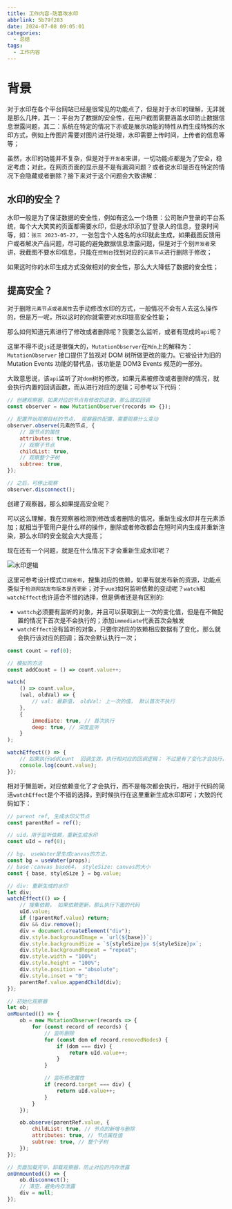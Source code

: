 ```yaml
---
title: 工作内容-防篡改水印
abbrlink: 5b79f283
date: 2024-07-08 09:05:01
categories:
  - 总结
tags:
  - 工作内容
---
```


# 背景

对于水印在各个平台网站已经是很常见的功能点了，但是对于水印的理解，无非就是那么几种，其一：平台为了数据的安全性，在用户截图需要涵盖水印防止数据信息泄露问题，其二：系统在特定的情况下亦或是展示功能的特性从而生成特殊的水印方式，例如上传图片需要对图片进行处理，水印需要上传时间，上传者的信息等等；

虽然，水印的功能并不复杂，但是对于`开发者`来讲，一切功能点都是为了安全，稳定考虑；对此，在网页页面的显示是不是有漏洞问题？或者说水印是否在特定的情况下会隐藏或者删除？接下来对于这个问题会大致讲解：

## 水印的安全？

水印一般是为了保证数据的安全性，例如有这么一个场景：公司账户登录的平台系统，每个大大笑笑的页面都需要水印，但是水印添加了登录人的信息，登录时间等，如：`张三 2023-05-27`，一张包含个人姓名的水印就此生成，如果截图反馈用户或者解决产品问题，尽可能的避免数据信息泄露问题，但是对于个别`开发者`来讲，我截图不要水印信息，只能在`控制台`找到对应的`元素节点`进行删除于修改；

如果这时你的水印生成方式没做相对的安全性，那么大大降低了数据的安全性；

## 提高安全？

对于删除`元素节点或者属性`去手动修改水印的方式，一般情况不会有人去这么操作的，但是万一呢，所以这时的你就需要对水印提高安全性能；

那么如何知道元素进行了修改或者删除呢？我要怎么监听，或者有现成的`api`呢？

这里不得不说`js`还是很强大的，`MutationObserver`在`Mdn`上的解释为：`MutationObserver` 接口提供了监视对 DOM 树所做更改的能力。它被设计为旧的 Mutation Events 功能的替代品，该功能是 DOM3 Events 规范的一部分。

大致意思说，该`api`监听了对`dom`树的修改，如果元素被修改或者删除的情况，就会执行内置的回调函数，而从进行对应的逻辑；可参考以下代码：

```js
// 创建观察器，如果对应的节点有修改的迹象，那么就如回调
const observer = new MutationObserver(records => {});

// 配置开始观察目标的节点， 观察器的配置，需要观察什么变动
observer.observe(元素的节点, {
	// 跟节点的属性
	attributes: true,
	// 观察子节点
	childList: true,
	// 观察整个子树
	subtree: true,
});

// 之后，可停止观察
observer.disconnect();
```

创建了观察器，那么如果提高安全呢？

可以这么理解，我在观察器检测到修改或者删除的情况，重新生成水印并在元素添加；就相当于管用户是什么样的操作，删除或者修改都会在短时间内生成并重新渲染，那么水印的安全就会大大提高；

现在还有一个问题，就是在什么情况下才会重新生成水印呢？

![水印逻辑](https://www.wangzevw.com/cdn-file/images/temper_waterremark.png)

这里可参考设计模式`订阅发布`，搜集对应的依赖，如果有就发布新的资源，功能点类似于`检测网站发布版本是否更新`；对于`vue3`如何监听依赖的变动呢？`watch`和`watchEffect`也许适合不错的选择，但是俩者还是有区别的:

- `wattch`必须要有监听的对象，并且可以获取到上一次的变化值，但是在不做配置的情况下首次是不会执行的；添加`immediate`代表首次会触发
- `watchEffect`没有监听的对象，只要你对应的依赖相应数据有了变化，那么就会执行该对应的回调；首次会默认执行一次；

```js
const count = ref(0);

// 模拟的方法
const addCount = () => count.value++;

watch(
	() => count.value,
	(val, oldVal) => {
		// val: 最新值， oldVal: 上一次的值， 默认首次不执行
	},
	{
		immediate: true, // 首次执行
		deep: true, // 深度监听
	}
);

watchEffect(() => {
	// 如果执行addCount  回调生效，执行相对应的回调逻辑； 不过是有了变化才会执行，首次会执行；
	console.log(count.value);
});
```

相对于懒监听，对应依赖变化了才会执行，而不是每次都会执行，相对于代码的简洁`watchEffect`是个不错的选择，到时候执行在这里重新生成水印即可；大致的代码如下：

```js
// parent ref, 生成水印父节点
const parentRef = ref();

// uid，用于监听依赖，重新生成水印
const uId = ref(0);

// bg， useWater是生成canvas的方法，
const bg = useWater(props);
// base：canvas base64， styleSize: canvas的大小
const { base, styleSize } = bg.value;

// div: 重新生成的水印
let div;
watchEffect(() => {
	// 搜集依赖， 如果依赖更新，那么执行下面的代码
	uId.value;
	if (!parentRef.value) return;
	div && div.remove();
	div = document.createElement("div");
	div.style.backgroundImage = `url(${base})`;
	div.style.backgroundSize = `${styleSize}px ${styleSize}px`;
	div.style.backgroundRepeat = "repeat";
	div.style.width = "100%";
	div.style.height = "100%";
	div.style.position = "absolute";
	div.style.inset = "0";
	parentRef.value.appendChild(div);
});

// 初始化观察器
let ob;
onMounted(() => {
	ob = new MutationObserver(records => {
		for (const record of records) {
			// 监听删除
			for (const dom of record.removedNodes) {
				if (dom === div) {
					return uId.value++;
				}
			}

			// 监听修改属性
			if (record.target === div) {
				return uId.value++;
			}
		}
	});

	ob.observe(parentRef.value, {
		childList: true, // 节点的新增与删除
		attributes: true, // 节点属性值
		subtree: true, // 整个子树
	});
});

// 页面加载完毕，卸载观察器，防止对应的内存泄露
onUnmounted(() => {
	ob.disconnect();
	// 清空，避免内存泄露
	div = null;
});
```
